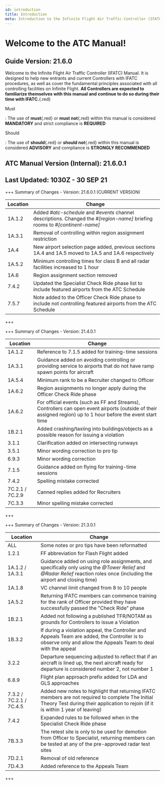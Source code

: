 ```yaml
---
id: introduction
title: Introduction
meta: Introduction to the Infinite Flight Air Traffic Controller (IFATC) Manual.
---
```


# Welcome to the ATC Manual!



## Guide Version: 21.6.0



Welcome to the Infinite Flight Air Traffic Controller (IFATC) Manual. It is designed to help new entrants and current Controllers with IFATC procedures, as well as cover the fundamental principles associated with all controlling facilities on Infinite Flight. **All Controllers are expected to familiarize themselves with this manual and continue to do so during their time with IFATC.**{.red}



Must

: The use of **must**{.red} or **must not**{.red} within this manual is considered **MANDATORY** and strict compliance is **REQUIRED**

Should

: The use of **should**{.red} or **should not**{.red} within this manual is considered **ADVISORY** and compliance is **STRONGLY RECOMMENDED**



## ATC Manual Version (Internal): 21.6.0.1

## Last Updated: 1030Z - 30 SEP 21



+++ Summary of Changes - Version: 21.6.0.1 (CURRENT VERSION)

| Location | Change                                                       |
| -------- | ------------------------------------------------------------ |
| 1A.1.2   | Added *#atc-schedule* and *#events* channel descriptions. Changed the *#[region-name]* briefing rooms to *#[continent-name]* |
| 1A.3.1   | Removal of controlling within region assignment restriction  |
| 1A.4     | New airport selection page added, previous sections 1A.4 and 1A.5 moved to 1A.5 and 1A.6 respectively |
| 1A.5.2   | Minimum controlling times for class B and all radar facilities increased to 1 hour |
| 1A.6     | Region assignment section removed                            |
| 7.4.2    | Updated the Specialist Check Ride phase list to include featured airports from the ATC Schedule |
| 7.5.7    | Note added to the Officer Check Ride phase to include not controlling featured airports from the ATC Schedule |

+++



+++ Summary of Changes - Version: 21.4.0.1

| Location        | Change                                                       |
| --------------- | ------------------------------------------------------------ |
| 1A.1.2          | Reference to 7.1.5 added for training-time sessions          |
| 1A.3.1          | Guidance added on avoiding controlling or providing service to airports that do not have ramp spawn points for aircraft |
| 1A.5.4          | Minimum rank to be a Recruiter changed to Officer            |
| 1A.6.2          | Region assignments no longer apply during the Officer Check Ride phase |
| 1A.6.2          | For official events (such as FF and Streams), Controllers can open event airports (outside of their assigned region) up to 1 hour before the event start time |
| 1B.2.1          | Added crashing/taxiing into buildings/objects as a possible reason for issuing a violation |
| 3.1.1           | Clarification added on intersecting runways                  |
| 3.5.1           | Minor wording correction to pro tip                          |
| 6.9.3           | Minor wording correction                                     |
| 7.1.5           | Guidance added on flying for training-time sessions          |
| 7.4.2           | Spelling mistake corrected                                   |
| 7C.2.1 / 7C.2.9 | Canned replies added for Recruiters                          |
| 7C.3.3          | Minor spelling mistake corrected                             |

+++



+++ Summary of Changes - Version: 21.3.0.1

| Location                | Change                                                       |
| ----------------------- | ------------------------------------------------------------ |
| ALL                     | Some notes or pro tips have been reformatted                 |
| 1.2.1                   | FF abbreviation for Flash Flight added                       |
| 1A.1.2 / 1A.3.1         | Guidance added on using role assignments, and specifically only using the *@Tower Relief* and *@Radar Relief* reaction roles once (including the airport and closing time) |
| 1A.1.8                  | VC channel limit changed from 8 to 10 people                 |
| 1A.5.2                  | Returning IFATC members can commence training for the rank of Officer provided they have successfully passed the "Check Ride" phase |
| 1B.2.1                  | Added not following a published TFR/NOTAM as grounds for Controllers to issue a Violation |
| 1B.3.2                  | If during a violation appeal, the Controller and Appeals Team are added, the Controller is to observe only and allow the Appeals Team to deal with the appeal |
| 3.2.2                   | Departure sequencing adjusted to reflect that if an aircraft is lined up, the next aircraft ready for departure is considered number 2, not number 1 |
| 6.8.9                   | Flight plan approach prefix added for LDA and GLS approaches |
| 7.3.2 / 7C.2.1 / 7C.4.5 | Added new notes to highlight that returning IFATC members are not required to complete The Initial Theory Test during their application to rejoin (if it is within 1 year of leaving) |
| 7.4.2                   | Expanded rules to be followed when in the Specialist Check Ride phase |
| 7B.3.3                  | The retest site is only to be used for demotion from Officer to Specialist, returning members can be tested at any of the pre-approved radar test sites |
| 7D.2.1                  | Removal of old reference                                     |
| 7D.4.3                  | Added reference to the Appeals Team                          |

+++


